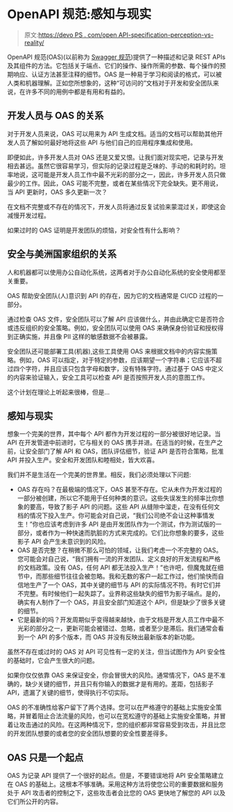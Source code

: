 # OpenAPI 规范:感知与现实

> 原文:[https://devo PS . com/open API-specification-perception-vs-reality/](https://devops.com/openapi-specification-perception-vs-reality/)

OpenAPI 规范(OAS)(以前称为 [Swagger 规范](https://swagger.io/specification/))提供了一种描述和记录 REST APIs 及其组件的方法。它包括关于端点、它们的操作、操作所需的参数、每个操作的预期响应、认证方法甚至注释的细节。OAS 是一种易于学习和阅读的格式，可以被人类和机器理解。正如您所想象的，这种“可访问的”文档对于开发和安全团队来说，在许多不同的用例中都是有用和有益的。

## 开发人员与 OAS 的关系

对于开发人员来说，OAS 可以用来为 API 生成文档。适当的文档可以帮助其他开发人员了解如何最好地将这些 API 与他们自己的应用程序集成和使用。

即便如此，许多开发人员对 OAS 还是又爱又恨。让我们面对现实吧，记录与开发相去甚远。虽然它很容易学习，但实际的记录过程是乏味的、手动的和耗时的。坦率地说，这可能是开发人员工作中最不光彩的部分之一，因此，许多开发人员只做最少的工作。因此，OAS 可能不完整，或者在某些情况下完全缺失。更不用说，当 API 更新时，OAS 多久更新一次？

在文档不完整或不存在的情况下，开发人员将通过反复试验来蒙混过关，即使这会减慢开发过程。

如果过时的 OAS 证明是开发团队的烦恼，对安全性有什么影响？

## 安全与美洲国家组织的关系

人和机器都可以使用办公自动化系统，这两者对于办公自动化系统的安全使用都至关重要。

OAS 帮助安全团队(人)意识到 API 的存在，因为它的文档通常是 CI/CD 过程的一部分。

通过检查 OAS 文件，安全团队可以了解 API 应该做什么，并由此确定它是否符合或违反组织的安全策略。例如，安全团队可以使用 OAS 来确保身份验证和授权得到正确实施，并且像 PII 这样的敏感数据不会被暴露。

安全团队还可能部署工具(机器),这些工具使用 OAS 来根据文档中的内容实施策略。例如，OAS 可以指定，对于特定的参数，应该期望一个字符串；它应该不超过四个字符，并且应该只包含字母和数字，没有特殊字符。通过基于 OAS 中定义的内容来验证输入，安全工具可以检查 API 是否按照开发人员的意图工作。

这个计划在理论上听起来很棒，但是…

## 感知与现实

想象一个完美的世界，其中每个 API 都作为开发过程的一部分被很好地记录。当 API 在开发管道中前进时，它与相关的 OAS 携手并进。在适当的时候，在生产之前，让安全部门了解 API 和 OAS，团队评估细节，验证 API 是否符合策略，批准 API 并投入生产。安全和开发团队和睦相处，皆大欢喜。

我们并不是生活在一个完美的世界里。相反，我们必须处理以下问题:

*   OAS 存在吗？在最极端的情况下，OAS 甚至不存在。它从未作为开发过程的一部分被创建，所以它不能用于任何种类的意识。这些失误发生的频率比你想象的要高，导致了影子 API 的问题。这些 API 从缝隙中溜走，在没有任何文档的情况下投入生产。你可能会对自己说，“我们公司绝不会让这种事情发生！”你也应该考虑到许多 API 是由开发团队作为一个测试，作为测试版的一部分，或者作为一种快速而肮脏的方式来完成的。它们比你想象的要多，这些影子 API 会产生未意识到的风险。
*   OAS 是否完整？在稍微不那么可怕的领域，让我们考虑一个不完整的 OAS。您可能会对自己说，“我们拥有一流的开发团队、定义良好的开发流程和严格的文档政策。没有 OAS，任何 API 都无法投入生产！”也许吧，但魔鬼就在细节中，而那些细节往往会被忽略。我和无数的客户一起工作过，他们愉快而自信地生产了一个 OAS，其中关键的细节与 API 的实际情况不符。有时它们并不完整。有时候他们一起失踪了。业界称这些缺失的细节为影子端点。是的，确实有人制作了一个 OAS，并且安全部门知道这个 API，但是缺少了很多关键的细节。
*   它是最新的吗？开发周期似乎变得越来越快，由于文档是开发人员工作中最不光彩的部分之一，更新可能会被错过、忽略，或者至少是滞后。我们通常会看到一个 API 的多个版本，而 OAS 并没有反映出最新版本的新功能。

虽然不存在或过时的 OAS 对 API 可见性有一定的关注，但当试图作为 API 安全性的基础时，它会产生很大的问题。

如果你仅仅依靠 OAS 来保证安全，你会冒很大的风险。通常情况下，OAS 是不准确的，缺少关键的细节，并且只有你输入的数据才是有用的。差距，包括影子 API，遗漏了关键的细节，使得执行不切实际。

OAS 的不准确性给客户留下了两个选择。您可以在严格遵守的基础上实施安全策略，并冒着阻止合法流量的风险，也可以在宽松遵守的基础上实施安全策略，并冒着让攻击通过的风险。在这两种情况下，您的组织都非常容易受到攻击，并且比您的开发团队想要的或者您的安全团队想要的安全性要差得多。

## OAS 只是一个起点

OAS 为记录 API 提供了一个很好的起点。但是，不要错误地将 API 安全策略建立在 OAS 的基础上。这根本不够准确。采用这种方法将使您公司的重要数据和服务处于 API 攻击者的控制之下，这些攻击者会比您的 OAS 更快地了解您的 API 以及它们所公开的内容。